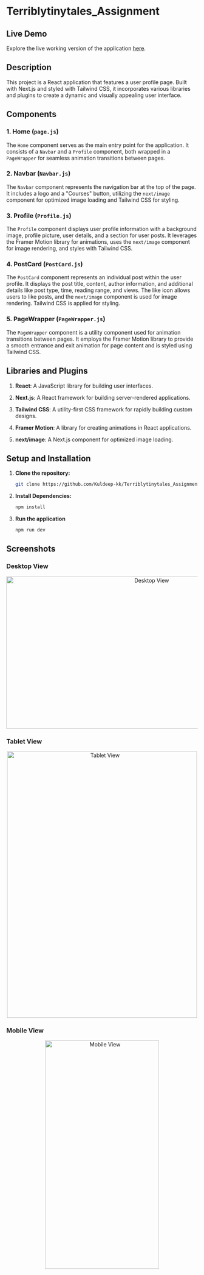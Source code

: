 # Terriblytinytales_Assignment
## Live Demo

Explore the live working version of the application [here](https://terriblytinytales-assignment.vercel.app/).

## Description

This project is a React application that features a user profile page. Built with Next.js and styled with Tailwind CSS, it incorporates various libraries and plugins to create a dynamic and visually appealing user interface.

## Components

### 1. Home (`page.js`)

The `Home` component serves as the main entry point for the application. It consists of a `Navbar` and a `Profile` component, both wrapped in a `PageWrapper` for seamless animation transitions between pages.

### 2. Navbar (`Navbar.js`)

The `Navbar` component represents the navigation bar at the top of the page. It includes a logo and a "Courses" button, utilizing the `next/image` component for optimized image loading and Tailwind CSS for styling.

### 3. Profile (`Profile.js`)

The `Profile` component displays user profile information with a background image, profile picture, user details, and a section for user posts. It leverages the Framer Motion library for animations, uses the `next/image` component for image rendering, and styles with Tailwind CSS.

### 4. PostCard (`PostCard.js`)

The `PostCard` component represents an individual post within the user profile. It displays the post title, content, author information, and additional details like post type, time, reading range, and views. The like icon allows users to like posts, and the `next/image` component is used for image rendering. Tailwind CSS is applied for styling.

### 5. PageWrapper (`PageWrapper.js`)

The `PageWrapper` component is a utility component used for animation transitions between pages. It employs the Framer Motion library to provide a smooth entrance and exit animation for page content and is styled using Tailwind CSS.

## Libraries and Plugins

1. **React**: A JavaScript library for building user interfaces.

2. **Next.js**: A React framework for building server-rendered applications.

3. **Tailwind CSS**: A utility-first CSS framework for rapidly building custom designs.

4. **Framer Motion**: A library for creating animations in React applications.

5. **next/image**: A Next.js component for optimized image loading.

## Setup and Installation

1. **Clone the repository:**

   ```bash
   git clone https://github.com/Kuldeep-kk/Terriblytinytales_Assignment.git

2. **Install Dependencies:**

    ```bash
   npm install

3. **Run the application**

    ```bash
   npm run dev

## Screenshots

### Desktop View

<div align="center"><img src="https://res.cloudinary.com/dzxorfube/image/upload/v1700238730/samples/website%20screenshot/lfwqmprjhkpfsnz70dyi.png" alt="Desktop View" width="750" height="400"></div>

### Tablet View

<div align="center"><img src="https://res.cloudinary.com/dzxorfube/image/upload/v1700238729/samples/website%20screenshot/bkdhktmb1skrhhtcdvuf.png" alt="Tablet View" width="500" height="700"></div>

### Mobile View

<div align="center"><img src="https://res.cloudinary.com/dzxorfube/image/upload/v1700238729/samples/website%20screenshot/qjoa7ehxjyxlmltb4y80.png" alt="Mobile View" width="300" height="600">

</div>



